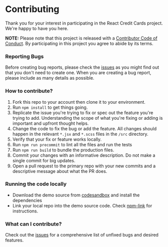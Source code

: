 Contributing
===

Thank you for your interest in participating in the React Credit Cards project. We're happy to have you here.

**NOTE:** Please note that this project is released with a [Contributor Code of Conduct](code-of-conduct.md). By participating in this project you agree to abide by its terms.


### Reporting Bugs
Before creating bug reports, please check the [issues](https://github.com/amarofashion/react-credit-cards/issues) as you might find out that you don't need to create one. When you are creating a bug report, please include as many details as possible.


### How to contribute?

1. Fork this repo to your account then clone it to your environment.
1. Run `npm install` to get things going.
1. Replicate the issue you're trying to fix or spec out the feature you're trying to add. Understanding the scope of what you're fixing or adding is important and upfront thought helps.
1. Change the code to fix the bug or add the feature. All changes should happen in the relevant `*.jsx` and `*.scss` files in the `/src` directory.
1. Verify that your fix or feature works locally.
1. Run `npm run precommit` to lint all the files and run the tests
1. Run `npm run build` to bundle the production files.
1. Commit your changes with an informative description. Do not make a single commit for big updates.
1. Open a pull request to the primary repo with your new commits and a descriptive message about what the PR does.

### Running the code locally
- Download the demo source from [codesandbox](https://codesandbox.io/s/ovvwzkzry9) and install the dependencies
- Link your local repo into the demo source code. Check [npm-link](https://docs.npmjs.com/cli/link.html) for instructions.

### What can I contribute?

Check out the [issues](https://github.com/amarofashion/react-credit-cards/issues) for a comprehensive list of unfixed bugs and desired features.
